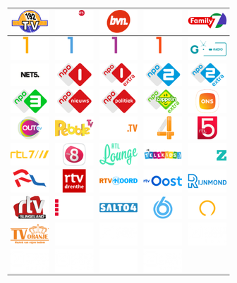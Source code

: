 | ![](https://raw.githubusercontent.com/RevGear/logo/master/Countries/NL/192TV.png) | ![](https://raw.githubusercontent.com/RevGear/logo/master/Countries/NL/AT5.png) | ![](https://raw.githubusercontent.com/RevGear/logo/master/Countries/NL/BVN.png) | ![](https://raw.githubusercontent.com/RevGear/logo/master/Countries/NL/ExtremeSports.png) | ![](https://raw.githubusercontent.com/RevGear/logo/master/Countries/NL/Family7.png) | 
|:---:|:---:|:---:|:---:|:---:| 
| ![](https://raw.githubusercontent.com/RevGear/logo/master/Countries/NL/Film1Action.png) | ![](https://raw.githubusercontent.com/RevGear/logo/master/Countries/NL/Film1Drama.png) | ![](https://raw.githubusercontent.com/RevGear/logo/master/Countries/NL/Film1Family.png) | ![](https://raw.githubusercontent.com/RevGear/logo/master/Countries/NL/Film1Premiere.png) | ![](https://raw.githubusercontent.com/RevGear/logo/master/Countries/NL/GORTV.png) | 
| ![](https://raw.githubusercontent.com/RevGear/logo/master/Countries/NL/Net5.png) | ![](https://raw.githubusercontent.com/RevGear/logo/master/Countries/NL/NPO1.png) | ![](https://raw.githubusercontent.com/RevGear/logo/master/Countries/NL/NPO1Extra.png) | ![](https://raw.githubusercontent.com/RevGear/logo/master/Countries/NL/NPO2.png) | ![](https://raw.githubusercontent.com/RevGear/logo/master/Countries/NL/NPO2Extra.png) | 
| ![](https://raw.githubusercontent.com/RevGear/logo/master/Countries/NL/NPO3.png) | ![](https://raw.githubusercontent.com/RevGear/logo/master/Countries/NL/NPONieuws.png) | ![](https://raw.githubusercontent.com/RevGear/logo/master/Countries/NL/NPOPolitiek.png) | ![](https://raw.githubusercontent.com/RevGear/logo/master/Countries/NL/NPOZappelinExtra.png) | ![](https://raw.githubusercontent.com/RevGear/logo/master/Countries/NL/ONS.png) | 
| ![](https://raw.githubusercontent.com/RevGear/logo/master/Countries/NL/OutTV.png) | ![](https://raw.githubusercontent.com/RevGear/logo/master/Countries/NL/PebbleTV.png) | ![](https://raw.githubusercontent.com/RevGear/logo/master/Countries/NL/PodiumTV.png) | ![](https://raw.githubusercontent.com/RevGear/logo/master/Countries/NL/RTL4.png) | ![](https://raw.githubusercontent.com/RevGear/logo/master/Countries/NL/RTL5.png) | 
| ![](https://raw.githubusercontent.com/RevGear/logo/master/Countries/NL/RTL7.png) | ![](https://raw.githubusercontent.com/RevGear/logo/master/Countries/NL/RTL8.png) | ![](https://raw.githubusercontent.com/RevGear/logo/master/Countries/NL/RTLLounge.png) | ![](https://raw.githubusercontent.com/RevGear/logo/master/Countries/NL/RTLTelekids.png) | ![](https://raw.githubusercontent.com/RevGear/logo/master/Countries/NL/RTLZ.png) | 
| ![](https://raw.githubusercontent.com/RevGear/logo/master/Countries/NL/RTVDordrecht.png) | ![](https://raw.githubusercontent.com/RevGear/logo/master/Countries/NL/RTVDrenthe.png) | ![](https://raw.githubusercontent.com/RevGear/logo/master/Countries/NL/RTVNoord.png) | ![](https://raw.githubusercontent.com/RevGear/logo/master/Countries/NL/RTVOost.png) | ![](https://raw.githubusercontent.com/RevGear/logo/master/Countries/NL/RTVRijnmond.png) | 
| ![](https://raw.githubusercontent.com/RevGear/logo/master/Countries/NL/RTVSlingeland.png) | ![](https://raw.githubusercontent.com/RevGear/logo/master/Countries/NL/RTVUtrecht.png) | ![](https://raw.githubusercontent.com/RevGear/logo/master/Countries/NL/Salto4.png) | ![](https://raw.githubusercontent.com/RevGear/logo/master/Countries/NL/SBS6.png) | ![](https://raw.githubusercontent.com/RevGear/logo/master/Countries/NL/SBS9.png) | 
| ![](https://raw.githubusercontent.com/RevGear/logo/master/Countries/NL/TVOranje.png) | ![](https://raw.githubusercontent.com/RevGear/logo/master/Countries/NL/Xite.png) | ![](https://raw.githubusercontent.com/RevGear/logo/master/Countries/NL/ZiggoSport.png) | ![](https://raw.githubusercontent.com/RevGear/logo/master/Countries/NL/ZiggoSportDocu.png) | ![](https://raw.githubusercontent.com/RevGear/logo/master/Countries/NL/ZiggoSportGolf.png) | 
| ![](https://raw.githubusercontent.com/RevGear/logo/master/Countries/NL/ZiggoSportRacing.png) | ![](https://raw.githubusercontent.com/RevGear/logo/master/Countries/NL/ZiggoSportSelect.png) | ![](https://raw.githubusercontent.com/RevGear/logo/master/Countries/NL/ZiggoSportTennis.png) | ![](https://raw.githubusercontent.com/RevGear/logo/master/Countries/NL/ZiggoSportVoetbal.png)  | 
